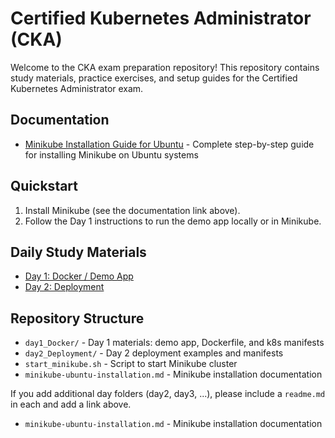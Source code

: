 # Certified Kubernetes Administrator (CKA)

Welcome to the CKA exam preparation repository! This repository contains study materials, practice exercises, and setup guides for the Certified Kubernetes Administrator exam.

## Documentation

- [Minikube Installation Guide for Ubuntu](./minikube-ubuntu-installation.md) - Complete step-by-step guide for installing Minikube on Ubuntu systems

## Quickstart

1. Install Minikube (see the documentation link above).
2. Follow the Day 1 instructions to run the demo app locally or in Minikube.

## Daily Study Materials

- [Day 1: Docker / Demo App](./day1_Docker/readme.md)
- [Day 2: Deployment](./day2_Deployment/readme.md)

## Repository Structure

- `day1_Docker/` - Day 1 materials: demo app, Dockerfile, and k8s manifests
- `day2_Deployment/` - Day 2 deployment examples and manifests
- `start_minikube.sh` - Script to start Minikube cluster
- `minikube-ubuntu-installation.md` - Minikube installation documentation

If you add additional day folders (day2, day3, ...), please include a `readme.md` in each and add a link above.
- `minikube-ubuntu-installation.md` - Minikube installation documentation